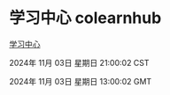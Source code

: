 # 学习中心 colearnhub
[学习中心](http://219.139.197.74:56308/colearnhub/)

2024年 11月 03日 星期日 21:00:02 CST

2024年 11月 03日 星期日 13:00:02 GMT
